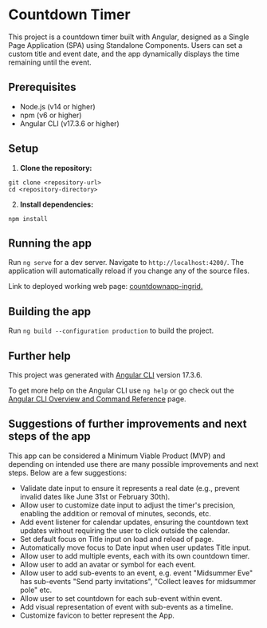 # Countdown Timer

This project is a countdown timer built with Angular, designed as a Single Page Application (SPA) using Standalone Components.
Users can set a custom title and event date, and the app dynamically displays the time remaining until the event.

## Prerequisites

- Node.js (v14 or higher)
- npm (v6 or higher)
- Angular CLI (v17.3.6 or higher)

## Setup

1. **Clone the repository:**

`git clone <repository-url>`  
`cd <repository-directory>`
   

2. **Install dependencies:**

`npm install`

## Running the app

Run `ng serve` for a dev server. Navigate to `http://localhost:4200/`. The application will automatically reload if you change any of the source files.

Link to deployed working web page: [countdownapp-ingrid.](https://countdownapp-ingrid.netlify.app/)

## Building the app

Run `ng build --configuration production` to build the project.

## Further help

This project was generated with [Angular CLI](https://github.com/angular/angular-cli) version 17.3.6.

To get more help on the Angular CLI use `ng help` or go check out the [Angular CLI Overview and Command Reference](https://angular.io/cli) page.

## Suggestions of further improvements and next steps of the app

This app can be considered a Minimum Viable Product (MVP) and depending on intended use there are many possible improvements and next steps. Below are a few suggestions:

- Validate date input to ensure it represents a real date (e.g., prevent invalid dates like June 31st or February 30th).
- Allow user to customize date input to adjust the timer's precision, enabling the addition or removal of minutes, seconds, etc.
- Add event listener for calendar updates, ensuring the countdown text updates without requiring the user to click outside the calendar.
- Set default focus on Title input on load and reload of page.
- Automatically move focus to Date input when user updates Title input.
- Allow user to add multiple events, each with its own countdown timer.
- Allow user to add an avatar or symbol for each event.
- Allow user to add sub-events to an event, e.g. event "Midsummer Eve" has sub-events "Send party invitations", "Collect leaves for midsummer pole" etc.
- Allow user to set countdown for each sub-event within event.
- Add visual representation of event with sub-events as a timeline.
- Customize favicon to better represent the App.